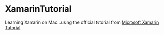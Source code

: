 # XamarinTutorial
Learning Xamarin on Mac...using the official tutorial from [Microsoft Xamarin Tutorial](https://dotnet.microsoft.com/learn/xamarin/hello-world-tutorial/intro)
